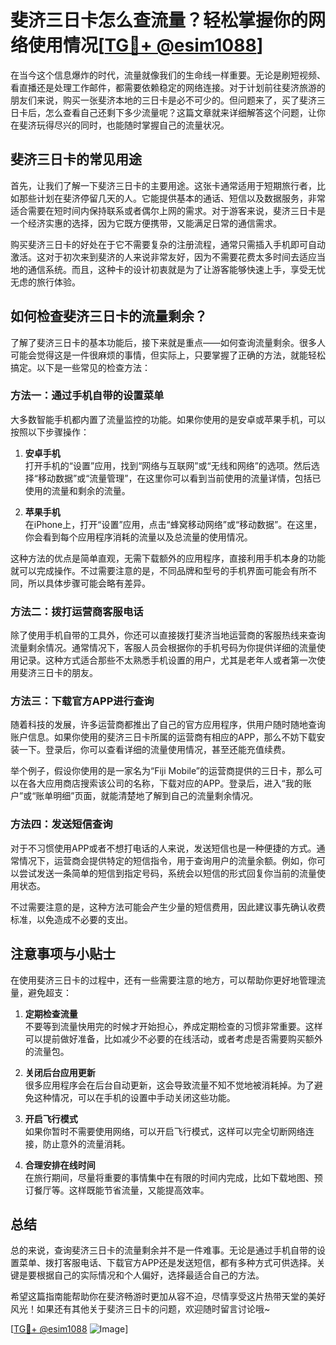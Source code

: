 # 斐济三日卡怎么查流量？轻松掌握你的网络使用情况[[TG💪+ @esim1088](https://t.me/s/esim1088)]

在当今这个信息爆炸的时代，流量就像我们的生命线一样重要。无论是刷短视频、看直播还是处理工作邮件，都需要依赖稳定的网络连接。对于计划前往斐济旅游的朋友们来说，购买一张斐济本地的三日卡是必不可少的。但问题来了，买了斐济三日卡后，怎么查看自己还剩下多少流量呢？这篇文章就来详细解答这个问题，让你在斐济玩得尽兴的同时，也能随时掌握自己的流量状况。

## 斐济三日卡的常见用途

首先，让我们了解一下斐济三日卡的主要用途。这张卡通常适用于短期旅行者，比如那些计划在斐济停留几天的人。它能提供基本的通话、短信以及数据服务，非常适合需要在短时间内保持联系或者偶尔上网的需求。对于游客来说，斐济三日卡是一个经济实惠的选择，因为它既方便携带，又能满足日常的通信需求。

购买斐济三日卡的好处在于它不需要复杂的注册流程，通常只需插入手机即可自动激活。这对于初次来到斐济的人来说非常友好，因为不需要花费太多时间去适应当地的通信系统。而且，这种卡的设计初衷就是为了让游客能够快速上手，享受无忧无虑的旅行体验。

## 如何检查斐济三日卡的流量剩余？

了解了斐济三日卡的基本功能后，接下来就是重点——如何查询流量剩余。很多人可能会觉得这是一件很麻烦的事情，但实际上，只要掌握了正确的方法，就能轻松搞定。以下是一些常见的检查方法：

### 方法一：通过手机自带的设置菜单

大多数智能手机都内置了流量监控的功能。如果你使用的是安卓或苹果手机，可以按照以下步骤操作：

1. **安卓手机**  
   打开手机的“设置”应用，找到“网络与互联网”或“无线和网络”的选项。然后选择“移动数据”或“流量管理”，在这里你可以看到当前使用的流量详情，包括已使用的流量和剩余的流量。

2. **苹果手机**  
   在iPhone上，打开“设置”应用，点击“蜂窝移动网络”或“移动数据”。在这里，你会看到每个应用程序消耗的流量以及总流量的使用情况。

这种方法的优点是简单直观，无需下载额外的应用程序，直接利用手机本身的功能就可以完成操作。不过需要注意的是，不同品牌和型号的手机界面可能会有所不同，所以具体步骤可能会略有差异。

### 方法二：拨打运营商客服电话

除了使用手机自带的工具外，你还可以直接拨打斐济当地运营商的客服热线来查询流量剩余情况。通常情况下，客服人员会根据你的手机号码为你提供详细的流量使用记录。这种方式适合那些不太熟悉手机设置的用户，尤其是老年人或者第一次使用斐济三日卡的朋友。

### 方法三：下载官方APP进行查询

随着科技的发展，许多运营商都推出了自己的官方应用程序，供用户随时随地查询账户信息。如果你使用的斐济三日卡所属的运营商有相应的APP，那么不妨下载安装一下。登录后，你可以查看详细的流量使用情况，甚至还能充值续费。

举个例子，假设你使用的是一家名为“Fiji Mobile”的运营商提供的三日卡，那么可以在各大应用商店搜索该公司的名称，下载对应的APP。登录后，进入“我的账户”或“账单明细”页面，就能清楚地了解到自己的流量剩余情况。

### 方法四：发送短信查询

对于不习惯使用APP或者不想打电话的人来说，发送短信也是一种便捷的方式。通常情况下，运营商会提供特定的短信指令，用于查询用户的流量余额。例如，你可以尝试发送一条简单的短信到指定号码，系统会以短信的形式回复你当前的流量使用状态。

不过需要注意的是，这种方法可能会产生少量的短信费用，因此建议事先确认收费标准，以免造成不必要的支出。

## 注意事项与小贴士

在使用斐济三日卡的过程中，还有一些需要注意的地方，可以帮助你更好地管理流量，避免超支：

1. **定期检查流量**  
   不要等到流量快用完的时候才开始担心，养成定期检查的习惯非常重要。这样可以提前做好准备，比如减少不必要的在线活动，或者考虑是否需要购买额外的流量包。

2. **关闭后台应用更新**  
   很多应用程序会在后台自动更新，这会导致流量不知不觉地被消耗掉。为了避免这种情况，可以在手机的设置中手动关闭这些功能。

3. **开启飞行模式**  
   如果你暂时不需要使用网络，可以开启飞行模式，这样可以完全切断网络连接，防止意外的流量消耗。

4. **合理安排在线时间**  
   在旅行期间，尽量将重要的事情集中在有限的时间内完成，比如下载地图、预订餐厅等。这样既能节省流量，又能提高效率。

## 总结

总的来说，查询斐济三日卡的流量剩余并不是一件难事。无论是通过手机自带的设置菜单、拨打客服电话、下载官方APP还是发送短信，都有多种方式可供选择。关键是要根据自己的实际情况和个人偏好，选择最适合自己的方法。

希望这篇指南能帮助你在斐济畅游时更加从容不迫，尽情享受这片热带天堂的美好风光！如果还有其他关于斐济三日卡的问题，欢迎随时留言讨论哦~

[[TG💪+ @esim1088](https://t.me/s/esim1088) ![Image](https://i.postimg.cc/4NQfJmqS/Snipaste-2025-05-13-00-14-12.png)]
